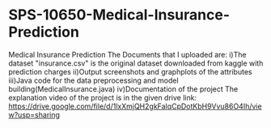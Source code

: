 # SPS-10650-Medical-Insurance-Prediction
Medical Insurance Prediction
The Documents that I uploaded are:
i)The dataset "insurance.csv" is the original dataset downloaded from kaggle with prediction charges
ii)Output screenshots and graphplots of the attributes
iii)Java code for the data preprocessing and model building(MedicalInsurance.java)
iv)Documentation of the project
The explanation video of the project is in the given drive link:
https://drive.google.com/file/d/1lxXmjQH2gkFaIqCpDotKbH9Vvu86O4Ih/view?usp=sharing
